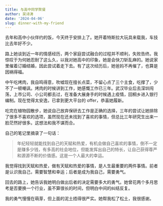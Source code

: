 ```yaml
---
title: 与高中同学聚餐
author: 吴诗涛
date: '2024-04-06'
slug: dinner-with-my-friend
---
```


<!-- 王艾 --> 

去年和高中小伙伴约的饭，今天终于安排上了。她开着特斯拉大玩具来载我，车技比去年好不少。

路上她谈到近一年的情感经历，两个家庭尝试融合的过程并不顺利，失败告终。我惊叹于为何她忍耐了这么久，以我对她高中的印象，她是会快刀斩乱麻的。她说家里催着订婚结婚，因此尝试着走下去。有了这次经历后，她爸妈不再催了，也算是因祸得福。

中午吃烤肉，我自鸣得意，吹嘘现在擅长点菜，不留心点了三个主食，吃撑了，少不了一顿嘲讽。烤肉的时候讲到工作，她感慨工作已三年。武汉毕业后去深圳闯荡，上市公司、小公司都去过，在准备大展身手的时候遇上疫情，回桐乡进入银行编制。现在觉得太安逸，已拿到更大平台的 offer，恭喜她履新。

吃完在植物园散步，她说自己放弃保研去工作是正确的选择，三年的尝试让她排除了很多不喜欢的选项，虽然现在还未找到了喜欢的事情，但总比三年研究生出来一脸茫然好很多。这想法和我不谋而合。

自己的笔记里摘录了一句话：

> 年纪轻轻就能找到自己的天赋和热爱，有机会做自己喜欢的事情，倒不一定是赚多少钱，有多高的社会地位，但能发挥出自己的特长，让自己获得尊严和源源不断的价值感。这是一个人最大的幸运。

我觉得找到天赋和热爱，做有天赋和热爱的事情，是人生最重要的两件事情。前者是认识我自己，需要智慧和幸运；后者是成为我自己，需要勇气。

回去的路上，她告诉我她明白做出后者的决定需要多大的勇气。她曾花两个多月思考是否要换一个行业，虽不算很长的时间，但明白中间的纠结反复。

我的勇气慢慢在萌芽，但上面的泥土捂得很严实。她帮我松了松土，我很感谢。
